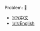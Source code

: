 Problem: :link: 
- [:cn:中文](https://leetcode-cn.com/problems/sudoku-solver)
- [:us:English](https://leetcode.com/problems/sudoku-solver)